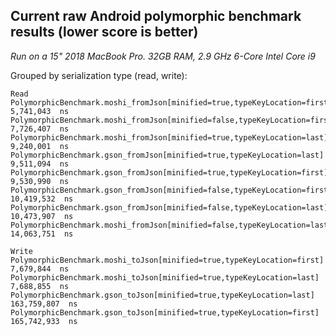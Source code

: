 ## Current raw Android polymorphic benchmark results (lower score is better)

_Run on a 15" 2018 MacBook Pro. 32GB RAM, 2.9 GHz 6-Core Intel Core i9_

Grouped by serialization type (read, write):

```
Read
PolymorphicBenchmark.moshi_fromJson[minified=true,typeKeyLocation=first]     5,741,043  ns
PolymorphicBenchmark.moshi_fromJson[minified=false,typeKeyLocation=first]    7,726,407  ns
PolymorphicBenchmark.moshi_fromJson[minified=true,typeKeyLocation=last]      9,240,001  ns
PolymorphicBenchmark.gson_fromJson[minified=true,typeKeyLocation=last]       9,511,094  ns
PolymorphicBenchmark.gson_fromJson[minified=true,typeKeyLocation=first]      9,530,990  ns
PolymorphicBenchmark.gson_fromJson[minified=false,typeKeyLocation=first]    10,419,532  ns
PolymorphicBenchmark.gson_fromJson[minified=false,typeKeyLocation=last]     10,473,907  ns
PolymorphicBenchmark.moshi_fromJson[minified=false,typeKeyLocation=last]    14,063,751  ns

Write
PolymorphicBenchmark.moshi_toJson[minified=true,typeKeyLocation=first]       7,679,844  ns
PolymorphicBenchmark.moshi_toJson[minified=true,typeKeyLocation=last]        7,688,855  ns
PolymorphicBenchmark.gson_toJson[minified=true,typeKeyLocation=last]       163,759,807  ns
PolymorphicBenchmark.gson_toJson[minified=true,typeKeyLocation=first]      165,742,933  ns
```